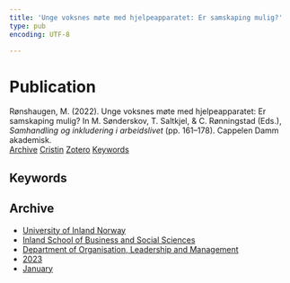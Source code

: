 ```yaml
---
title: 'Unge voksnes møte med hjelpeapparatet: Er samskaping mulig?'
type: pub
encoding: UTF-8

---
```

<h1>Publication</h1>
<article id="csl-bib-container-UMJLGGKE" class="csl-bib-container">
  <div class="csl-bib-body"> <div class="csl-entry">Rønshaugen, M. (2022). Unge voksnes møte med hjelpeapparatet: Er samskaping mulig? In M. Sønderskov, T. Saltkjel, &#38; C. Rønningstad (Eds.), <i>Samhandling og inkludering i arbeidslivet</i> (pp. 161–178). Cappelen Damm akademisk.</div> </div>
  <div class="csl-bib-buttons">
    <a href="#taxonomy-article-UMJLGGKE" alt="archive" class="csl-bib-button">Archive</a>
    <a href="https://app.cristin.no/results/show.jsf?id=2115295" alt="Cristin" class="csl-bib-button">Cristin</a>
    <a href="http://zotero.org/groups/5881554/items/UMJLGGKE" alt="Zotero" class="csl-bib-button">Zotero</a>
    <a href="#keywords-article-UMJLGGKE" alt="keywords" class="csl-bib-button">Keywords</a>
  </div>
  <div id="csl-bib-meta-container-UMJLGGKE"></div>
</article>
<div id="csl-bib-meta-UMJLGGKE" class="csl-bib-meta">
  <article id="keywords-article-UMJLGGKE" class="keywords-article">
    <h1>Keywords</h1>
    
  </article>
  <article id="taxonomy-article-UMJLGGKE" class="taxonomy-article">
    <h1>Archive</h1>
    <ul>
      <li><a href="{{< params subfolder >}}en/archive/?key=3DCRN523">University of Inland Norway</a></li>
      <li><a href="{{< params subfolder >}}en/archive/?key=DU8Q9LN9">Inland School of Business and Social Sciences</a></li>
      <li><a href="{{< params subfolder >}}en/archive/?key=4LUWR3ZM">Department of Organisation, Leadership and Management</a></li>
      <li><a href="{{< params subfolder >}}en/archive/?key=THVQJFRI">2023</a></li>
      <li><a href="{{< params subfolder >}}en/archive/?key=HPPS85RX">January</a></li>
    </ul>
  </article>
</div>
